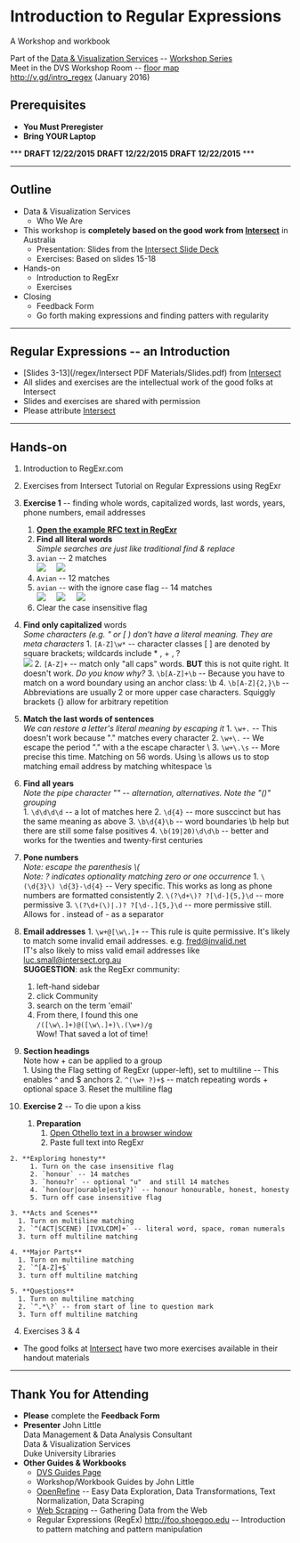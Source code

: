 # Introduction to Regular Expressions
A Workshop and workbook

Part of the [Data & Visualization Services](http://library.duke.edu/data) -- [Workshop Series](http://library.duke.edu/data/news)  
Meet in the DVS Workshop Room  -- [floor map](http://library.duke.edu/edge/spaces)  
http://v.gd/intro_regex (January 2016)

## Prerequisites
* **You Must Preregister** 
* **Bring YOUR Laptop**

***  **DRAFT  12/22/2015**  **DRAFT  12/22/2015**  **DRAFT  12/22/2015**  ***   

--------

## Outline
* Data & Visualization Services
  * Who We Are
* This workshop is **completely based on the good work from [Intersect](http://www.intersect.org.au/course-resources)** in Australia
  * Presentation:  Slides from the [Intersect Slide Deck](http://www.intersect.org.au/course-resources)
  * Exercises:  Based on slides 15-18
* Hands-on
  * Introduction to RegExr
  * Exercises
* Closing
  * Feedback Form
  * Go forth making expressions and finding patters with regularity

---
 
## Regular Expressions -- an Introduction
* [Slides 3-13](/regex/Intersect PDF Materials/Slides.pdf) from [Intersect](http://www.intersect.org.au/course-resources)
* All slides and exercises are the intellectual work of the good folks at Intersect
* Slides and exercises are shared with permission
* Please attribute [Intersect](http://www.intersect.org.au/course-resources)

 
---  

## Hands-on

1. Introduction to RegExr.com 
1. Exercises from Intersect Tutorial on Regular Expressions using RegExr
  2. **Exercise 1** -- finding whole words, capitalized words, last words, years, phone numbers, email addresses
     1. **[Open the example RFC text in RegExr](http://www.regexr.com/3c7gi)** 
     2. **Find all literal words**  
     *Simple searches are just like traditional find & replace*
      1. `avian` -- 2 matches   
	  <img src="http://www.clipular.com/c/6697213840326656.png?k=Sr4JJIBaQIQrFV_e22vdal35gLk"> &nbsp; &nbsp; <img src="http://www.clipular.com/c/5482778819821568.png?k=0ABAsScKdMlMhm02iRyZaI6HTFo">
      2. `Avian` -- 12 matches
      3. `avian` -- with the ignore case flag -- 14 matches   
	  <img src="http://www.clipular.com/c/4523633702600704.png?k=2ANfuhKq9-YlXhHskHO6UWvkeZ0">  &nbsp; &nbsp; <img src="http://www.clipular.com/c/6101324037881856.png?k=6kHKagztUKV9hfLP2f0z64Euk7E">  &nbsp; &nbsp; <img src="http://www.clipular.com/c/5227111764721664.png?k=J7C2jn8BBj9xTRXVugf8d9K2ui0">
      4. Clear the case insensitive flag   
	   
   5. **Find only capitalized** words   
   *Some characters (e.g. " or \[ ) don't have a literal meaning.  They are meta characters*
     1. `[A-Z]\w*` -- character classes \[ \] are denoted by square brackets; wildcards include \* , \+ , ?   
	 <img src="http://www.clipular.com/c/4898985692102656.png?k=IPiLHHWl3MWUjXTW0gbaLf5j_pY">
     2. `[A-Z]+` -- match only "all caps" words.  **BUT** this is not quite right.  It doesn't work.  *Do you know why?*
     3. `\b[A-Z]+\b` -- Because you have to match on a word boundary using an anchor class:  \\b
     4. `\b[A-Z]{2,}\b` -- Abbreviations are usually 2 or more upper case characters.  Squiggly brackets \{\} allow for arbitrary repetition   
	   
   6. **Match the last words of sentences**   
   *We can restore a letter's literal meaning by escaping it*
     1. `\w+.` -- This doesn't work because "." matches every character
     2. `\w+\.` -- We escape the period "." with a the escape character \\
     3. `\w+\.\s` -- More precise this time.  Matching on 56 words.  Using \\s allows us to stop matching email address by matching whitespace \\s      
	
   7. **Find all years**   
   *Note the pipe character "\" -- alternation, alternatives.  Note the "()" grouping*   
     1. `\d\d\d\d` -- a lot of matches here
     2. `\d{4}` -- more susccinct but has the same meaning as above
     3. `\b\d{4}\b` -- word boundaries \\b help but there are still some false positives
     4. `\b(19|20)\d\d\b` -- better and works for the twenties and twenty-first centuries   

   8. **Pone numbers**   
   *Note: escape the parenthesis \\\(*   
   *Note: ? indicates optionality matching zero or one occurrence*
     1. `\(\d{3}\) \d{3}-\d{4}` -- Very specific.  This works as long as phone numbers are formatted consistently
     2. `\(?\d+\)? ?[\d-]{5,}\d` -- more permissive
     3. `\(?\d+(\)|.)? ?[\d-.]{5,}\d`	   -- more permissive still.  Allows for \. instead of - as a separator
	   
   9. **Email addresses**
     1. `\w+@[\w\.]+` -- This rule is quite permissive.  It's likely to match some invalid email addresses. e.g. fred@invalid.net   
     IT's also likely to miss valid email addresses like luc.small@intersect.org.au   
     **SUGGESTION**: ask the RegExr community:
         1. left-hand sidebar
         2. click Community
         3. search on the term 'email'
         4. From there, I found this one   
         `/([\w\.]+)@([\w\.]+)\.(\w+)/g`   
         Wow!  That saved a lot of time!   
		  
   10. **Section headings**   
   Note how \+ can be applied to a group  
     1. Using the Flag setting of RegExr (upper-left), set to multiline	-- This enables ^ and $ anchors
     2. `^(\w+ ?)+$` -- match repeating words + optional space
     3. Reset the multiline flag   
		
  3. **Exercise 2** -- To die upon a kiss
     1. **Preparation**   
         1. [Open Othello text in a browser window](http://shakespeare.mit.edu/othello/full.html) 
         2. Paste full text into RegExr   
		
    2. **Exploring honesty**
         1. Turn on the case insensitive flag
         2. `honour` -- 14 matches
         3. `honou?r` -- optional "u"  and still 14 matches
         4. `hon(our|ourable|esty?)` -- honour honourable, honest, honesty
         5. Turn off case insensitive flag
		
    3. **Acts and Scenes**
      1. Turn on multiline matching
      2. `^(ACT|SCENE) [IVXLCDM]+` -- literal word, space, roman numerals
      3. turn off multiline matching   

    4. **Major Parts**
      1. Turn on multiline matching
      2. `^[A-Z]+$`
      3. turn off multiline matching   
		
    5. **Questions**
      1. Turn on multiline matching
      2. `^.*\?` -- from start of line to question mark
      3. Turn off multiline matching   
		
  4. Exercises 3 & 4
  * The good folks at [Intersect](http://www.intersect.org.au/course-resources) have two more exercises available in their handout materials

---  

## Thank You for Attending

* **Please** complete the **Feedback Form**
* **Presenter** 
John Little   
Data Management & Data Analysis Consultant   
Data & Visualization Services   
Duke University Libraries   
* **Other Guides & Workbooks**
  * [DVS Guides Page](http://library.duke.edu/data/guides)
  * Workshop/Workbook Guides by John Little
   * [OpenRefine](http://v.gd/openrefine) -- Easy Data Exploration, Data Transformations, Text Normalization, Data Scraping
   * [Web Scraping](http://v.gd/webscrapting) -- Gathering Data from the Web
   * Regular Expressions (RegEx) http://foo.shoegoo.edu  -- Introduction to pattern matching and pattern manipulation



   



